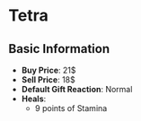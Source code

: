 # Tetra

## Basic Information

- **Buy Price**: 21$
- **Sell Price**: 18$
- **Default Gift Reaction**: Normal
- **Heals**:
  - 9 points of Stamina
